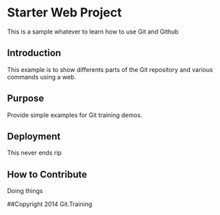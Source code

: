 # Starter Web Project
This is a sample whatever to learn how to use Git and Github

## Introduction
This example is to show differents parts of the Git repository and various commands using a web.

## Purpose
Provide simple examples for Git training demos.

## Deployment
This never ends rip

## How to Contribute
Doing things

##Copyright
2014 Git.Training
